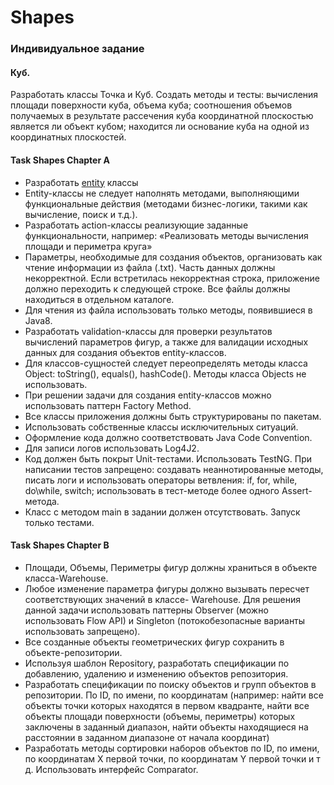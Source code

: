 # Shapes

### Индивидуальное задание
#### Куб.
Разработать классы Точка и Куб. Создать методы и тесты: вычисления площади поверхности куба,
объема куба; соотношения объемов получаемых в результате рассечения куба координатной плоскостью
является ли объект кубом; находится ли основание куба на одной из координатных плоскостей.

#### Task Shapes Chapter A
+ Разработать
[entity](https://github.com/darya1500/epam_training/tree/master/src/main/java/by/epam/learn/daryatarasevich/shapes/cube/entity) классы
+ Entity-классы не следует наполнять методами, выполняющими функциональные действия (методами бизнес-логики, 
такими как вычисление, поиск и т.д.).
+ Разработать action-классы реализующие заданные функциональности, например: «Реализовать методы вычисления 
площади и периметра круга»
+ Параметры, необходимые для создания объектов, организовать как чтение информации из файла (.txt). Часть 
данных должны некорректной. Если встретилась некорректная строка, приложение должно переходить к следующей 
строке. Все файлы должны находиться в отдельном каталоге.
+ Для чтения из файла использовать только методы, появившиеся в Java8.
+ Разработать validation-классы для проверки результатов вычислений параметров фигур, а также для валидации 
исходных данных для создания объектов entity-классов.
+ Для классов-сущностей следует переопределять методы класса Object: toString(), equals(), hashCode(). Методы класса
Objects не использовать.
+ При решении задачи для создания entity-классов можно использовать паттерн Factory Method.
+ Все классы приложения должны быть структурированы по пакетам.
+ Использовать собственные классы исключительных ситуаций.
+ Оформление кода должно соответствовать Java Code Convention.
+ Для записи логов использовать Log4J2.
+ Код должен быть покрыт Unit-тестами. Использовать TestNG. При написании тестов запрещено: создавать неаннотированные
методы, писать логи и использовать операторы ветвления: if, for, while, do\while, switch; использовать в тест-методе более одного Assert-метода.
+ Класс с методом main в задании должен отсутствовать. Запуск только тестами.

#### Task Shapes Chapter B
+ Площади, Объемы, Периметры фигур должны храниться в объекте класса-Warehouse.
+ Любое изменение параметра фигуры должно вызывать пересчет соответствующих значений в классе- Warehouse.
Для решения данной задачи использовать паттерны Observer (можно использовать Flow API) и Singleton 
(потокобезопасные варианты использовать запрещено).
+ Все созданные объекты геометрических фигур сохранить в объекте-репозитории.
+ Используя шаблон Repository, разработать спецификации по добавлению, удалению и изменению объектов репозитория.
+ Разработать спецификации по поиску объектов и групп объектов в репозитории. По ID, по имени, по координатам
(например: найти все объекты точки которых находятся в первом квадранте, найти все объекты площади поверхности 
(объемы, периметры) которых заключены в заданный диапазон, найти объекты находящиеся на расстоянии в заданном диапазоне от 
начала координат)
+ Разработать методы сортировки наборов объектов по ID, по имени, по координатам Х первой точки, по координатам Y первой
точки и т д. Использовать интерфейс Comparator.
